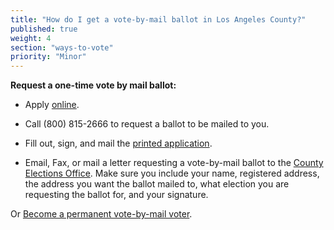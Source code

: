```yaml
---
title: "How do I get a vote-by-mail ballot in Los Angeles County?"
published: true
weight: 4
section: "ways-to-vote"
priority: "Minor"
---
```


**Request a one-time vote by mail ballot:**  

- Apply [online](https://apps1.lavote.net/secured/av/Default.cfm?election=%23%20%2C%2CL%0A).  

- Call (800) 815-2666 to request a ballot to be mailed to you.  

- Fill out, sign, and mail the [printed application](https://lavote.net/docs/rrcc/election-info/11062018_VBM-app.pdf).

- Email, Fax, or mail a letter requesting a vote-by-mail ballot to the [County Elections Office](#section-election-office-contact). Make sure you include your name, registered address, the address you want the ballot mailed to, what election you are requesting the ballot for, and your signature.  

Or [Become a permanent vote-by-mail voter](https://lavote.net/documents/permanent-vote-by-mail-application.pdf). 

